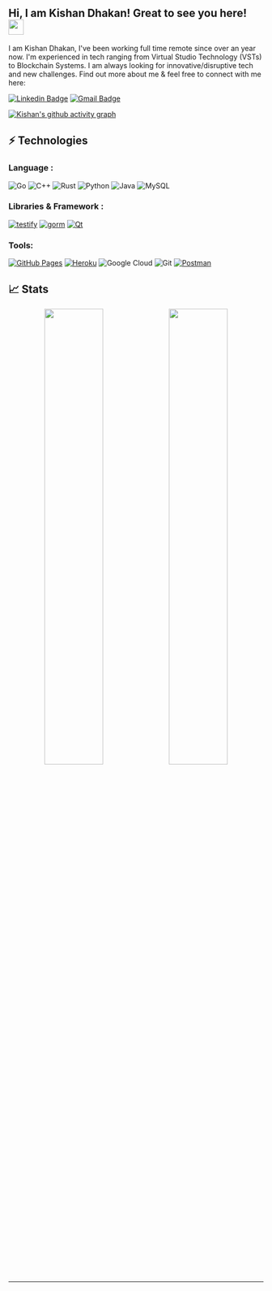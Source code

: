 ## Hi, I am Kishan Dhakan! Great to see you here! <img src="https://raw.githubusercontent.com/aemmadi/aemmadi/master/wave.gif" width="30px">

I am Kishan Dhakan, I've been working full time remote since over an year now. I'm experienced in tech ranging from Virtual Studio Technology (VSTs) to Blockchain Systems. I am always looking for innovative/disruptive tech and new challenges. Find out more about me & feel free to connect with me here:

[![Linkedin Badge](https://img.shields.io/badge/-KishanDhakan-blue?style=flat-square&logo=Linkedin&logoColor=white&link=https://www.linkedin.com/in/kishan-dhakan-228bb5167/)](https://www.linkedin.com/in/kishan-dhakan-228bb5167/)
[![Gmail Badge](https://img.shields.io/badge/-Kishandhakan17@gmail.com-c14438?style=flat-square&logo=Gmail&logoColor=white&link=mailto:kishandhakan17@gmail.com)](mailto:kishandhakan17@gmail.com)

[![Kishan's github activity graph](https://activity-graph.herokuapp.com/graph?username=Kishan-Dhakan&theme=xcode)](https://github.com/Kishan-Dhakan)

## ⚡ Technologies

### Language :

![Go](https://img.shields.io/badge/-Golang-00599C?style=flat-square&logo=go)
![C++](https://img.shields.io/badge/-C++-00599C?style=flat-square&logo=c)
![Rust](https://img.shields.io/badge/-Rust-00599C?style=flat-square&logo=rust)
![Python](https://img.shields.io/badge/-Python-black?style=flat-square&logo=Python)
![Java](https://img.shields.io/badge/-java-E34A86?style=flat-square&logo=java)
![MySQL](https://img.shields.io/badge/-MySQL-black?style=flat-square&logo=mysql)


### Libraries & Framework :

[![testify](https://img.shields.io/badge/-testify-green?style=flat-square&logo=testify)](https://github.com/stretchr/testify)
[![gorm](https://img.shields.io/badge/-gorm-563D7C?style=flat-square&logo=gorm)](https://gorm.io/)
[![Qt](https://img.shields.io/badge/-Qt-black?style=flat-square&logo=Qt)](https://www.qt.io/)

### Tools:

<a href="#"><img alt="GitHub Pages" src="https://img.shields.io/badge/GitHub%20Pages-%23327FC7.svg?logo=github&logoColor=white"></a> 
<a href="#"><img alt="Heroku" src="https://img.shields.io/badge/Heroku%20-%23430098.svg?logo=heroku&logoColor=white"></a>
![Google Cloud](https://img.shields.io/badge/Google%20Cloud-black?style=flat-square&logo=google-cloud)
![Git](https://img.shields.io/badge/-Git-black?style=flat-square&logo=git)
<a href="#"><img alt="Postman" src="https://img.shields.io/badge/Postman-FF6C37?logo=postman&logoColor=white"></a>

## 📈 Stats

<p align="center">

  <img width="48%" src="https://github-readme-stats.vercel.app/api?username=Kishan-Dhakan&show_icons=true&theme=tokyonight" />
  <img width="48%" src="https://github-readme-streak-stats.herokuapp.com/?user=Kishan-Dhakan&theme=tokyonight" />
</p>

<br>


-----
